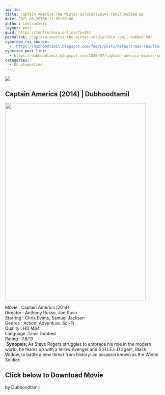 ```yaml
---
id: 363
title: Captain America The Winter Soldier(2014) Tamil Dubbed HD
date: 2021-08-29T06:23:05+00:00
author: tentrockers
layout: post
guid: https://tentrockers.online/?p=363
permalink: /captain-america-the-winter-soldier2014-tamil-dubbed-hd/
cyberseo_rss_source:
  - 'https://dubhoodtamil.blogspot.com/feeds/posts/default?max-results=150&start-index=151'
cyberseo_post_link:
  - https://dubhoodtamil.blogspot.com/2020/07/captain-america-winter-soldier.html
categories:
  - Uncategorized
---
```

<div class="media_block">
  <img src="https://1.bp.blogspot.com/-UBv-EVTzaDU/XwX-59HTkjI/AAAAAAAABsc/bU9nIeLefM8oWOIT4qT7sGFrUgFF8OzCgCNcBGAsYHQ/s72-c/91owo83n7SL._AC_SL1500_.jpg" class="media_thumbnail" />
</div>

<div dir="ltr" trbidi="on" readability="16.111940298507">
  <h2>
    <span>Captain America (2014) | Dubhoodtamil</span>
  </h2>
  
  <div class="separator">
    <a href="https://1.bp.blogspot.com/-UBv-EVTzaDU/XwX-59HTkjI/AAAAAAAABsc/bU9nIeLefM8oWOIT4qT7sGFrUgFF8OzCgCNcBGAsYHQ/s1600/91owo83n7SL._AC_SL1500_.jpg" imageanchor="1"><img loading="lazy" border="0" data-original-height="1500" data-original-width="1076" height="640" src="https://1.bp.blogspot.com/-UBv-EVTzaDU/XwX-59HTkjI/AAAAAAAABsc/bU9nIeLefM8oWOIT4qT7sGFrUgFF8OzCgCNcBGAsYHQ/s640/91owo83n7SL._AC_SL1500_.jpg" width="458" /></a>
  </div>
  
  <p>
    Movie<span> </span>:<span> </span>Captain America (2014)<br />Director<span> </span>:<span> </span>Anthony Russo, Joe Ruso<br />Starring<span> </span>:<span> </span>Chris Evans, Samuel Jackson<br />Genres<span> </span>:<span> </span>Action, Adventure, Sci-Fi<br />Quality<span> </span>:<span> HD Mp4</span><br />Language<span> </span>:Tamil Dubbed<br />Rating<span> </span>:<span> </span>7.8/10<br />&nbsp;<b>Synopsis: </b>As Steve Rogers struggles to embrace his role in the modern world, he teams up with a fellow Avenger and S.H.I.E.L.D agent, Black Widow, to battle a new threat from history: an assassin known as the Winter Soldier.
  </p>
  
  <h2>
    <span><b>Click below to Download Movie</b></span>
  </h2>
  
  <p>
    <span>by Dubhoodtamil</span>
  </p>
</div>